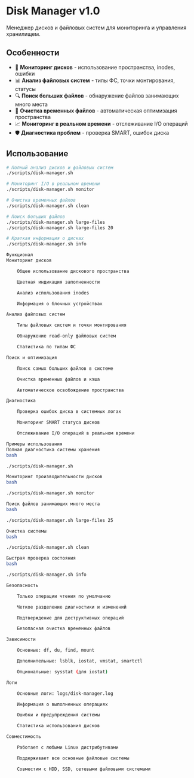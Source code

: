 # Disk Manager v1.0

Менеджер дисков и файловых систем для мониторинга и управления хранилищем.

## Особенности

- 💾 **Мониторинг дисков** - использование пространства, inodes, ошибки
- 📊 **Анализ файловых систем** - типы ФС, точки монтирования, статусы
- 🔍 **Поиск больших файлов** - обнаружение файлов занимающих много места
- 🧹 **Очистка временных файлов** - автоматическая оптимизация пространства
- 📈 **Мониторинг в реальном времени** - отслеживание I/O операций
- 🛡️ **Диагностика проблем** - проверка SMART, ошибок диска

## Использование

```bash
# Полный анализ дисков и файловых систем
./scripts/disk-manager.sh

# Мониторинг I/O в реальном времени
./scripts/disk-manager.sh monitor

# Очистка временных файлов
./scripts/disk-manager.sh clean

# Поиск больших файлов
./scripts/disk-manager.sh large-files
./scripts/disk-manager.sh large-files 20

# Краткая информация о дисках
./scripts/disk-manager.sh info

Функционал
Мониторинг дисков

    Общее использование дискового пространства

    Цветная индикация заполненности

    Анализ использования inodes

    Информация о блочных устройствах

Анализ файловых систем

    Типы файловых систем и точки монтирования

    Обнаружение read-only файловых систем

    Статистика по типам ФС

Поиск и оптимизация

    Поиск самых больших файлов в системе

    Очистка временных файлов и кэша

    Автоматическое освобождение пространства

Диагностика

    Проверка ошибок диска в системных логах

    Мониторинг SMART статуса дисков

    Отслеживание I/O операций в реальном времени

Примеры использования
Полная диагностика системы хранения
bash

./scripts/disk-manager.sh

Мониторинг производительности дисков
bash

./scripts/disk-manager.sh monitor

Поиск файлов занимающих много места
bash

./scripts/disk-manager.sh large-files 25

Очистка системы
bash

./scripts/disk-manager.sh clean

Быстрая проверка состояния
bash

./scripts/disk-manager.sh info

Безопасность

    Только операции чтения по умолчанию

    Четкое разделение диагностики и изменений

    Подтверждение для деструктивных операций

    Безопасная очистка временных файлов

Зависимости

    Основные: df, du, find, mount

    Дополнительные: lsblk, iostat, vmstat, smartctl

    Опциональные: sysstat (для iostat)

Логи

    Основные логи: logs/disk-manager.log

    Информация о выполненных операциях

    Ошибки и предупреждения системы

    Статистика использования дисков

Совместимость

    Работает с любыми Linux дистрибутивами

    Поддерживает все основные файловые системы

    Совместим с HDD, SSD, сетевыми файловыми системами
